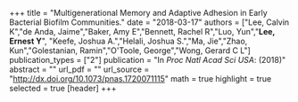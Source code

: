 +++
title = "Multigenerational Memory and Adaptive Adhesion in Early Bacterial Biofilm Communities."
date = "2018-03-17"
authors = ["Lee, Calvin K","de Anda, Jaime","Baker, Amy E","Bennett, Rachel R","Luo, Yun","**Lee, Ernest Y**", "Keefe, Joshua A.","Helali, Joshua S.","Ma, Jie","Zhao, Kun","Golestanian, Ramin","O'Toole, George","Wong, Gerard C L"]
publication_types = ["2"]
publication = "In *Proc Natl Acad Sci USA*: (2018)"
abstract = ""
url_pdf = ""
url_source = "http://dx.doi.org/10.1073/pnas.1720071115"
math = true
highlight = true
selected = true
[header]
+++